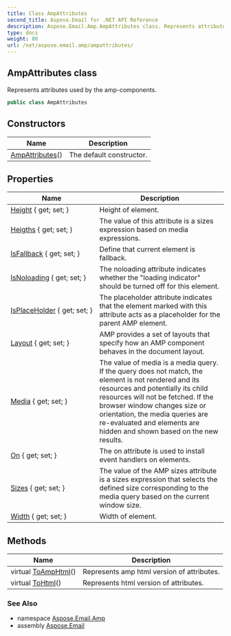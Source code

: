 ```yaml
---
title: Class AmpAttributes
second_title: Aspose.Email for .NET API Reference
description: Aspose.Email.Amp.AmpAttributes class. Represents attributes used by the ampcomponents
type: docs
weight: 80
url: /net/aspose.email.amp/ampattributes/
---
```

## AmpAttributes class

Represents attributes used by the amp-components.

```csharp
public class AmpAttributes
```

## Constructors

| Name | Description |
| --- | --- |
| [AmpAttributes](ampattributes/)() | The default constructor. |

## Properties

| Name | Description |
| --- | --- |
| [Height](../../aspose.email.amp/ampattributes/height/) { get; set; } | Height of element. |
| [Heigths](../../aspose.email.amp/ampattributes/heigths/) { get; set; } | The value of this attribute is a sizes expression based on media expressions. |
| [IsFallback](../../aspose.email.amp/ampattributes/isfallback/) { get; set; } | Define that current element is fallback. |
| [IsNoloading](../../aspose.email.amp/ampattributes/isnoloading/) { get; set; } | The noloading attribute indicates whether the "loading indicator" should be turned off for this element. |
| [IsPlaceHolder](../../aspose.email.amp/ampattributes/isplaceholder/) { get; set; } | The placeholder attribute indicates that the element marked with this attribute acts as a placeholder for the parent AMP element. |
| [Layout](../../aspose.email.amp/ampattributes/layout/) { get; set; } | AMP provides a set of layouts that specify how an AMP component behaves in the document layout. |
| [Media](../../aspose.email.amp/ampattributes/media/) { get; set; } | The value of media is a media query. If the query does not match, the element is not rendered and its resources and potentially its child resources will not be fetched. If the browser window changes size or orientation, the media queries are re-evaluated and elements are hidden and shown based on the new results. |
| [On](../../aspose.email.amp/ampattributes/on/) { get; set; } | The on attribute is used to install event handlers on elements. |
| [Sizes](../../aspose.email.amp/ampattributes/sizes/) { get; set; } | The value of the AMP sizes attribute is a sizes expression that selects the defined size corresponding to the media query based on the current window size. |
| [Width](../../aspose.email.amp/ampattributes/width/) { get; set; } | Width of element. |

## Methods

| Name | Description |
| --- | --- |
| virtual [ToAmpHtml](../../aspose.email.amp/ampattributes/toamphtml/)() | Represents amp html version of attributes. |
| virtual [ToHtml](../../aspose.email.amp/ampattributes/tohtml/)() | Represents html version of attributes. |

### See Also

* namespace [Aspose.Email.Amp](../../aspose.email.amp/)
* assembly [Aspose.Email](../../)


